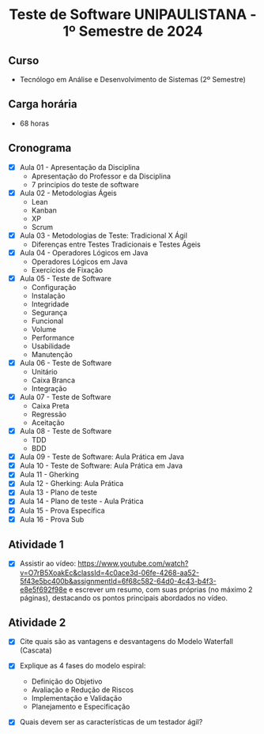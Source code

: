 <h1 align="center">
    Teste de Software UNIPAULISTANA - 1º Semestre de 2024
</h1>

## Curso
- Tecnólogo em Análise e Desenvolvimento de Sistemas (2º Semestre)

## Carga horária
- 68 horas

## Cronograma 

- [x]  Aula 01 - Apresentação da Disciplina 
    - Apresentação do Professor e da Disciplina
    - 7 principios do teste de software
- [x]  Aula 02 - Metodologias Ágeis 
    - Lean
    - Kanban
    - XP
    - Scrum
- [x]  Aula 03 - Metodologias de Teste: Tradicional X Ágil 
    - Diferenças entre Testes Tradicionais e Testes Ágeis
- [x]  Aula 04 - Operadores Lógicos em Java
    - Operadores Lógicos em Java
    - Exercícios de Fixação
- [x]  Aula 05 - Teste de Software
    - Configuração
    - Instalação
    - Integridade
    - Segurança
    - Funcional
    - Volume
    - Performance
    - Usabilidade
    - Manutenção
- [x]  Aula 06 - Teste de Software
    - Unitário
    - Caixa Branca
    - Integração
- [x]  Aula 07 - Teste de Software
    - Caixa Preta
    - Regressão
    - Aceitação
- [x]  Aula 08 - Teste de Software
    - TDD
    - BDD  
- [x]  Aula 09 - Teste de Software: Aula Prática em Java
- [x]  Aula 10 - Teste de Software: Aula Prática em Java
- [x]  Aula 11 - Gherking
- [x]  Aula 12 - Gherking: Aula Prática
- [x]  Aula 13 - Plano de teste
- [x]  Aula 14 - Plano de teste - Aula Prática
- [x]  Aula 15 - Prova Específica
- [x]  Aula 16 - Prova Sub   

## Atividade 1 

- [x]  Assistir ao vídeo: https://www.youtube.com/watch?v=O7rB5XoakEc&classId=4c0ace3d-06fe-4268-aa52-5f43e5bc400b&assignmentId=6f68c582-64d0-4c43-b4f3-e8e5f692f98e e escrever um resumo, com suas próprias (no máximo 2 páginas), destacando os pontos principais abordados no vídeo.

## Atividade 2

- [x] Cite quais são as vantagens e desvantagens do Modelo Waterfall (Cascata)
- [x] Explique as 4 fases do modelo espiral:
    - Definição do Objetivo
    - Avaliação e Redução de Riscos
    - Implementação e Validação
    - Planejamento e Especificação
- [x] Quais devem ser as características de um testador ágil?
 

